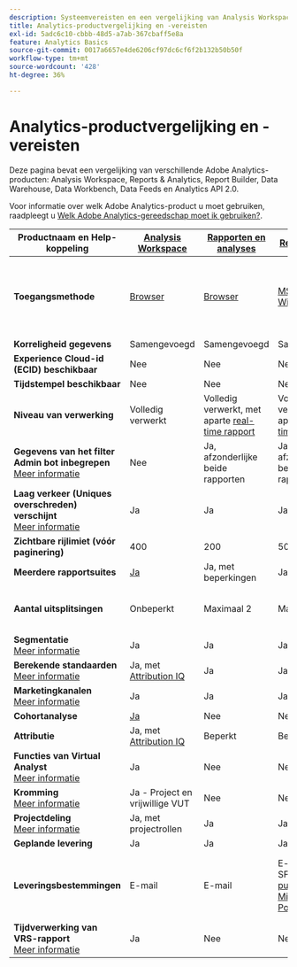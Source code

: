 ```yaml
---
description: Systeemvereisten en een vergelijking van Analysis Workspace, Reports & Analytics, Report Builder, Data Warehouse en Data Workbench
title: Analytics-productvergelijking en -vereisten
exl-id: 5adc6c10-cbbb-48d5-a7ab-367cbaff5e8a
feature: Analytics Basics
source-git-commit: 0017a6657e4de6206cf97dc6cf6f2b132b50b50f
workflow-type: tm+mt
source-wordcount: '428'
ht-degree: 36%

---
```


# Analytics-productvergelijking en -vereisten

Deze pagina bevat een vergelijking van verschillende Adobe Analytics-producten: Analysis Workspace, Reports &amp; Analytics, Report Builder, Data Warehouse, Data Workbench, Data Feeds en Analytics API 2.0.

Voor informatie over welk Adobe Analytics-product u moet gebruiken, raadpleegt u [Welk Adobe Analytics-gereedschap moet ik gebruiken?](/help/admin/get-started/which-analytics-tool.md).

| Productnaam en Help-koppeling | [Analysis Workspace](/help/analyze/analysis-workspace/home.md) | [Rapporten en analyses](/help/analyze/reports-analytics/getting-started.md) | [Report Builder](/help/analyze/report-builder/home.md) | [Data Warehouse](/help/export/data-warehouse/data-warehouse.md) | [Data Workbench](https://experienceleague.adobe.com/docs/data-workbench/using/home.html) | [Gegevensfeeds](/help/export/analytics-data-feed/data-feed-overview.md) | [Analyse API 2.0](https://www.adobe.io/apis/experiencecloud/analytics/docs.html) |
|---|---|---|---|---|---|---|---|
| **Toegangsmethode** | [Browser](/help/admin/get-started/sys-reqs.md) | [Browser](/help/admin/get-started/sys-reqs.md) | [MS Excel voor Windows](/help/analyze/report-builder/setup/system-requirements.md) | Opstelling door browser. [Meer informatie](/help/admin/get-started/sys-reqs.md) | [Windows 64-bits](https://experienceleague.adobe.com/docs/data-workbench/using/install/c-data-workbench-client-install.html) | Opstelling door browser. [Meer informatie](/help/export/analytics-data-feed/data-feed-overview.md) | RESTful API-gereedschappen. Aanmelden met Adobe Developer-referenties. [Meer informatie](https://developer.adobe.com/analytics-apis/docs/2.0/) |
| **Korreligheid gegevens** | Samengevoegd | Samengevoegd | Samengevoegd | Samengevoegd | Actief | Actief | Samengevoegd |
| **Experience Cloud-id (ECID) beschikbaar** | Nee | Nee | Nee | Ja | Ja | Ja | Nee |
| **Tijdstempel beschikbaar** | Nee | Nee | Nee | Nee | Ja | Ja | Nee |
| **Niveau van verwerking** | Volledig verwerkt | Volledig verwerkt, met aparte [real-time rapport](/help/components/c-real-time-reporting/realtime.md) | Volledig verwerkt, met aparte [real-time rapport](/help/components/c-real-time-reporting/realtime.md) | Volledig verwerkt | Volledig verwerkt | Volledig verwerkt | Volledig verwerkt |
| **Gegevens van het filter Admin bot inbegrepen** <br> [Meer informatie](/help/admin/admin/bot-removal/bot-removal.md) | Nee | Ja, afzonderlijke beide rapporten | Ja, afzonderlijke beide rapporten | Nee | Nee | Nee | Nee |
| **Laag verkeer (Uniques overschreden) verschijnt** <br> [Meer informatie](/help/technotes/low-traffic.md) | Ja | Ja | Ja | Nee | Nee | Nee | Ja |
| **Zichtbare rijlimiet (vóór paginering)** | 400 | 200 | 50000 | Onbeperkt | Onbeperkt | Onbeperkt | 50000 |
| **Meerdere rapportsuites** | [Ja](/help/analyze/analysis-workspace/build-workspace-project/multiple-report-suites.md) | Ja, met beperkingen | Ja | Nee | Ja | Nee | Ja |
| **Aantal uitsplitsingen** | Onbeperkt | Maximaal 2 | Maximaal 2 | Onbeperkt | Onbeperkt | Onbeperkt | Onbeperkt, uitvoeren op meerdere query&#39;s |
| **Segmentatie** <br> [Meer informatie](/help/components/segmentation/segmentation-workflow/seg-workflow.md) | Ja | Ja | Ja | Ja, met [beperkingen](/help/components/segmentation/seg-reference/seg-compatibility.md) | Ja | Nee | Ja |
| **Berekende standaarden** <br> [Meer informatie](/help/components/c-calcmetrics/cm-overview.md) | Ja, met [Attribution IQ](/help/analyze/analysis-workspace/attribution/overview.md) | Ja | Ja | Nee | Ja | Nee | Ja, met [Attribution IQ](/help/analyze/analysis-workspace/attribution/overview.md) |
| **Marketingkanalen** <br> [Meer informatie](/help/components/c-marketing-channels/c-getting-started-mchannel.md) | Ja | Ja | Ja | Ja | Ja | Ja - [va_finder, va_near](/help/export/analytics-data-feed/c-df-contents/datafeeds-reference.md) | Ja |
| **Cohortanalyse** | [Ja](/help/analyze/analysis-workspace/visualizations/cohort-table/cohort-analysis.md) | Nee | Nee | Nee | Ja | Nee | Nee |
| **Attributie** | Ja, met [Attribution IQ](/help/analyze/analysis-workspace/attribution/overview.md) | Beperkt | Beperkt | Nee | Ja | Nee | Ja, met [Attribution IQ](/help/analyze/analysis-workspace/attribution/overview.md) |
| **Functies van Virtual Analyst** <br> [Meer informatie](/help/analyze/analysis-workspace/virtual-analyst/overview.md) | Ja | Nee | Nee | Nee | Nee | Nee | Ja |
| **Kromming** <br> [Meer informatie](/help/analyze/analysis-workspace/curate-share/curate.md) | Ja - Project en vrijwillige VUT | Nee | Nee | Nee | Nee | Nee | Ja - alleen VRS |
| **Projectdeling** <br> [Meer informatie](/help/analyze/analysis-workspace/curate-share/share-projects.md) | Ja, met projectrollen | Ja | Ja | Nee | Ja | Nee | Nee |
| **Geplande levering** | Ja | Ja | Ja | Ja | Nee | Ja | Nee |
| **Leveringsbestemmingen** | E-mail | E-mail | E-mail, FTP, SFTP [publiceren naar Microsoft PowerBI](/help/analyze/report-builder/c-publish-power-bi/power-bi.md) | E-mail, FTP. Neem contact op met de klantenservice voor extra bestemmingsondersteuning, zoals SFTP, Azure Blob, Amazon S3 | - | FTP, SFTP, Azure Blob, Amazon S3 | - |
| **Tijdverwerking van VRS-rapport** <br> [Meer informatie](/help/components/vrs/vrs-report-time-processing.md) | Ja | Nee | Nee | Nee | Nee | Nee | Ja |
